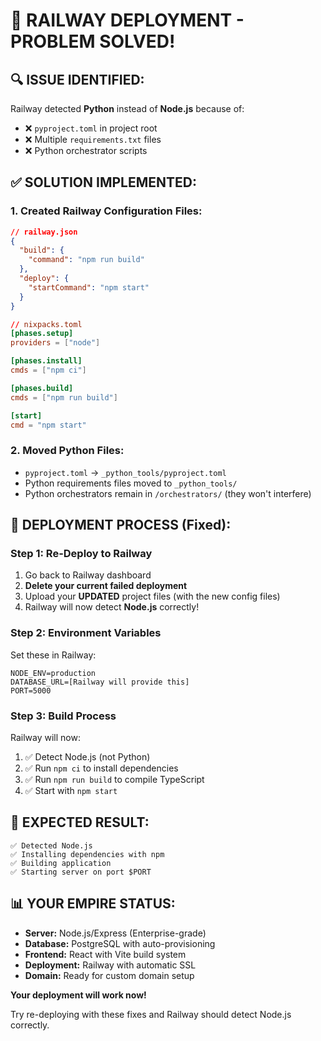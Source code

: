 # 🚂 RAILWAY DEPLOYMENT - PROBLEM SOLVED!

## 🔍 ISSUE IDENTIFIED:
Railway detected **Python** instead of **Node.js** because of:
- ❌ `pyproject.toml` in project root
- ❌ Multiple `requirements.txt` files
- ❌ Python orchestrator scripts

## ✅ SOLUTION IMPLEMENTED:

### 1. **Created Railway Configuration Files:**
```json
// railway.json
{
  "build": {
    "command": "npm run build"
  },
  "deploy": {
    "startCommand": "npm start"
  }
}
```

```toml
// nixpacks.toml
[phases.setup]
providers = ["node"]

[phases.install]
cmds = ["npm ci"]

[phases.build]
cmds = ["npm run build"]

[start]
cmd = "npm start"
```

### 2. **Moved Python Files:**
- `pyproject.toml` → `_python_tools/pyproject.toml`
- Python requirements files moved to `_python_tools/`
- Python orchestrators remain in `/orchestrators/` (they won't interfere)

## 🚀 DEPLOYMENT PROCESS (Fixed):

### Step 1: Re-Deploy to Railway
1. Go back to Railway dashboard
2. **Delete your current failed deployment**
3. Upload your **UPDATED** project files (with the new config files)
4. Railway will now detect **Node.js** correctly!

### Step 2: Environment Variables
Set these in Railway:
```env
NODE_ENV=production
DATABASE_URL=[Railway will provide this]
PORT=5000
```

### Step 3: Build Process
Railway will now:
1. ✅ Detect Node.js (not Python)
2. ✅ Run `npm ci` to install dependencies
3. ✅ Run `npm run build` to compile TypeScript
4. ✅ Start with `npm start`

## 🎯 EXPECTED RESULT:
```
✅ Detected Node.js
✅ Installing dependencies with npm
✅ Building application
✅ Starting server on port $PORT
```

## 📊 YOUR EMPIRE STATUS:
- **Server:** Node.js/Express (Enterprise-grade)
- **Database:** PostgreSQL with auto-provisioning
- **Frontend:** React with Vite build system
- **Deployment:** Railway with automatic SSL
- **Domain:** Ready for custom domain setup

**Your deployment will work now!** 

Try re-deploying with these fixes and Railway should detect Node.js correctly.